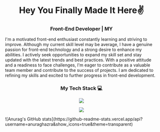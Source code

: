 <h1 align="center">Hey You Finally Made It Here✌</h1>
<h3 align="center">
   Front-End Developer | MY
</h3>
<div text-align="justify">
   I'm a motivated front-end enthusiast constantly learning and striving to improve. Although my current skill level may be average, I have a genuine passion for front-end technology and a strong desire to enhance my abilities. I actively seek opportunities to expand my skill set and stay updated with the latest trends and best practices. With a positive attitude and a readiness to face challenges, I'm eager to contribute as a valuable team member and contribute to the success of projects. I am dedicated to refining my skills and excited to further progress in front-end development.
</div>
<h3 align="center">My Tech Stack 💻</h3>
<p align="center">
    <img src="https://skillicons.dev/icons?i=html,css,js,php,mysql,python,c,cs,cpp,java,nodejs,react" />
</p>
<p align="center">
      <img src="https://skillicons.dev/icons?i=linux,vscode,eclipse,visualstudio,git,cloudflare,figma,ai,ps" />
</p>
![Anurag's GitHub stats](https://github-readme-stats.vercel.app/api?username=anuraghazra&show_icons=true&theme=transparent)
<!-- Credit to this guy 👉https://github.com/tandpfun/skill-icons -->
<!--The Website https://skillicons.dev/-->
